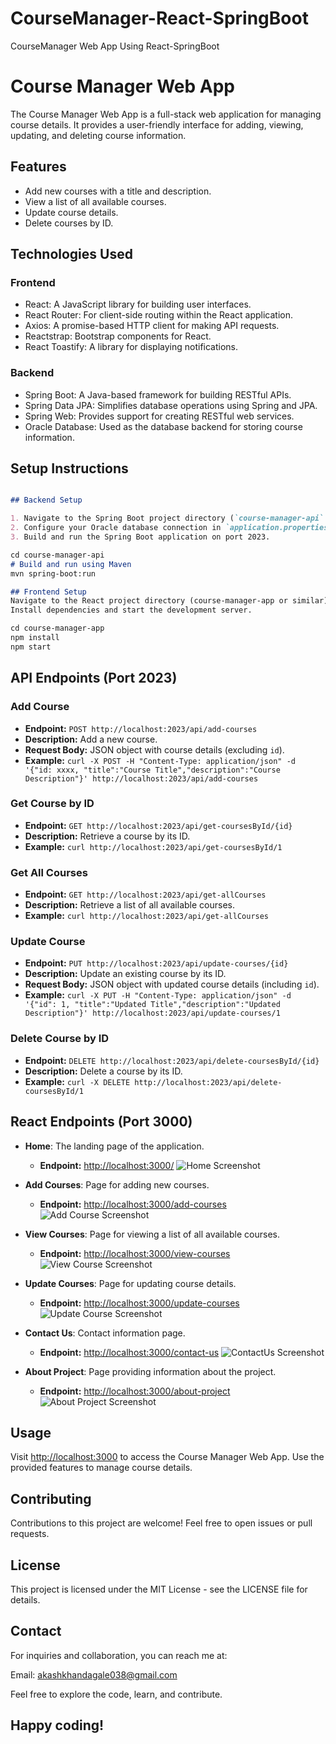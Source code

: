 # CourseManager-React-SpringBoot
CourseManager Web App Using React-SpringBoot

# Course Manager Web App

The Course Manager Web App is a full-stack web application for managing course details. It provides a user-friendly interface for adding, viewing, updating, and deleting course information.

## Features

- Add new courses with a title and description.
- View a list of all available courses.
- Update course details.
- Delete courses by ID.

## Technologies Used

### Frontend
- React: A JavaScript library for building user interfaces.
- React Router: For client-side routing within the React application.
- Axios: A promise-based HTTP client for making API requests.
- Reactstrap: Bootstrap components for React.
- React Toastify: A library for displaying notifications.

### Backend
- Spring Boot: A Java-based framework for building RESTful APIs.
- Spring Data JPA: Simplifies database operations using Spring and JPA.
- Spring Web: Provides support for creating RESTful web services.
- Oracle Database: Used as the database backend for storing course information.

## Setup Instructions

```markdown

## Backend Setup

1. Navigate to the Spring Boot project directory (`course-manager-api` or similar).
2. Configure your Oracle database connection in `application.properties` or `application.yml`.
3. Build and run the Spring Boot application on port 2023.

cd course-manager-api
# Build and run using Maven
mvn spring-boot:run

## Frontend Setup
Navigate to the React project directory (course-manager-app or similar).
Install dependencies and start the development server.

cd course-manager-app
npm install
npm start
```

## API Endpoints (Port 2023)

### Add Course 
- **Endpoint:** `POST http://localhost:2023/api/add-courses`
- **Description:** Add a new course.
- **Request Body:** JSON object with course details (excluding `id`).
- **Example:** `curl -X POST -H "Content-Type: application/json" -d '{"id: xxxx, "title":"Course Title","description":"Course Description"}' http://localhost:2023/api/add-courses`

### Get Course by ID
- **Endpoint:** `GET http://localhost:2023/api/get-coursesById/{id}`
- **Description:** Retrieve a course by its ID.
- **Example:** `curl http://localhost:2023/api/get-coursesById/1`

### Get All Courses
- **Endpoint:** `GET http://localhost:2023/api/get-allCourses`
- **Description:** Retrieve a list of all available courses.
- **Example:** `curl http://localhost:2023/api/get-allCourses`

### Update Course
- **Endpoint:** `PUT http://localhost:2023/api/update-courses/{id}`
- **Description:** Update an existing course by its ID.
- **Request Body:** JSON object with updated course details (including `id`).
- **Example:** `curl -X PUT -H "Content-Type: application/json" -d '{"id": 1, "title":"Updated Title","description":"Updated Description"}' http://localhost:2023/api/update-courses/1`

### Delete Course by ID
- **Endpoint:** `DELETE http://localhost:2023/api/delete-coursesById/{id}`
- **Description:** Delete a course by its ID.
- **Example:** `curl -X DELETE http://localhost:2023/api/delete-coursesById/1`

## React Endpoints (Port 3000)

- **Home**: The landing page of the application.
  - **Endpoint:** [http://localhost:3000/](http://localhost:3000/)
![Home Screenshot](https://github.com/sKyi01/CourseManager-React-SpringBoot/raw/43f5a3155ff69cf764f347f2f7197c8d7c3b95fc/course_manager/src/img/Home.png)



- **Add Courses**: Page for adding new courses.
  - **Endpoint:** [http://localhost:3000/add-courses](http://localhost:3000/add-courses)
  ![Add Course Screenshot](https://github.com/sKyi01/CourseManager-React-SpringBoot/raw/43f5a3155ff69cf764f347f2f7197c8d7c3b95fc/course_manager/src/img/AddCourses.png)

- **View Courses**: Page for viewing a list of all available courses.
  - **Endpoint:** [http://localhost:3000/view-courses](http://localhost:3000/view-courses)
   ![View Course Screenshot](https://github.com/sKyi01/CourseManager-React-SpringBoot/raw/43f5a3155ff69cf764f347f2f7197c8d7c3b95fc/course_manager/src/img/AllCourses.png)

- **Update Courses**: Page for updating course details.
  - **Endpoint:** [http://localhost:3000/update-courses](http://localhost:3000/update-courses)
  ![Update Course Screenshot](https://github.com/sKyi01/CourseManager-React-SpringBoot/raw/43f5a3155ff69cf764f347f2f7197c8d7c3b95fc/course_manager/src/img/UpdateCourses.png)

- **Contact Us**: Contact information page.
  - **Endpoint:** [http://localhost:3000/contact-us](http://localhost:3000/contact-us)
   ![ContactUs Screenshot](https://github.com/sKyi01/CourseManager-React-SpringBoot/raw/43f5a3155ff69cf764f347f2f7197c8d7c3b95fc/course_manager/src/img/ContactUs.png)

- **About Project**: Page providing information about the project.
  - **Endpoint:** [http://localhost:3000/about-project](http://localhost:3000/about-project)
   ![About Project Screenshot](https://github.com/sKyi01/CourseManager-React-SpringBoot/raw/43f5a3155ff69cf764f347f2f7197c8d7c3b95fc/course_manager/src/img/AboutProject.png)



## Usage

Visit [http://localhost:3000](http://localhost:3000) to access the Course Manager Web App.
Use the provided features to manage course details.

## Contributing

Contributions to this project are welcome! Feel free to open issues or pull requests.

## License

This project is licensed under the MIT License - see the LICENSE file for details.


## Contact
For inquiries and collaboration, you can reach me at:

Email: akashkhandagale038@gmail.com

Feel free to explore the code, learn, and contribute.

## Happy coding!


